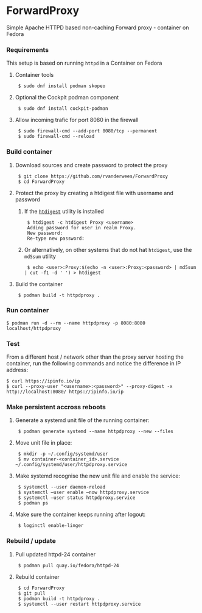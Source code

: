 # ForwardProxy
Simple Apache HTTPD based non-caching Forward proxy - container on Fedora


### Requirements
This setup is based on running `httpd` in a Container on Fedora
1. Container tools

        $ sudo dnf install podman skopeo
        
1. Optional the Cockpit podman component

        $ sudo dnf install cockpit-podman

1. Allow incoming trafic for port 8080 in the firewall

        $ sudo firewall-cmd --add-port 8080/tcp --permanent
        $ sudo firewall-cmd --reload



### Build container
1. Download sources and create password to protect the proxy

        $ git clone https://github.com/rvanderwees/ForwardProxy
        $ cd ForwardProxy

1. Protect the proxy by creating a htdigest file with username and password
    1. If the [`htdigest`](https://httpd.apache.org/docs/2.4/programs/htdigest.html) utility is installed 

            $ htdigest -c htdigest Proxy <username>
            Adding password for user in realm Proxy.
            New password: 
            Re-type new password: 

    1. Or alternatively, on other systems that do not hat `htdigest`, use the `md5sum` utility

            $ echo <user>:Proxy:$(echo -n <user>:Proxy:<password> | md5sum | cut -f1 -d ' ') > htdigest

1. Build the container

        $ podman build -t httpdproxy .


### Run container

    $ podman run -d --rm --name httpdproxy -p 8080:8080 localhost/httpdproxy


### Test
From a different host / network other than the proxy server hosting the container, run the following commands and notice the difference in IP address:

    $ curl https://ipinfo.io/ip
    $ curl --proxy-user "<username>:<password>" --proxy-digest -x http://localhost:8080/ https://ipinfo.io/ip


### Make persistent accross reboots
1. Generate a systemd unit file of the running container:

        $ podman generate systemd --name httpdproxy --new --files

1. Move unit file in place:

        $ mkdir -p ~/.config/systemd/user
        $ mv container-<container_id>.service ~/.config/systemd/user/httpdproxy.service

1. Make systemd recognise the new unit file and enable the service:

        $ systemctl --user daemon-reload
        $ systemctl –user enable –now httpdproxy.service
        $ systemctl –user status httpdproxy.service
        $ podman ps

1. Make sure the container keeps running after logout:

        $ loginctl enable-linger
        


### Rebuild / update
1. Pull updated httpd-24 container

        $ podman pull quay.io/fedora/httpd-24
        
1. Rebuild container

        $ cd ForwardProxy
        $ git pull
        $ podman build -t httpdproxy .
        $ systemctl --user restart httpdproxy.service
